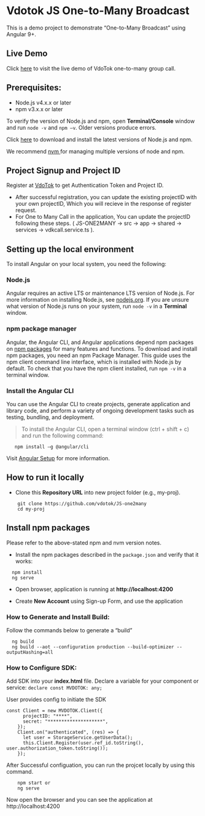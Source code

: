 # Vdotok JS One-to-Many Broadcast
This is a demo project to demonstrate “One-to-Many Broadcast” using Angular 9+.

## Live Demo
 Click <a href="https://one2many.vdotok.com" target="_blank" title="Chat Demo">here</a> to visit the live demo of VdoTok one-to-many group call.
  
 
## Prerequisites:
- Node.js v4.x.x or later 
- npm v3.x.x or later 

To verify the version of Node.js and npm, open **Terminal/Console** window and run `node -v` and `npm –v`. Older versions produce errors.

Click <a href="https://docs.npmjs.com/downloading-and-installing-node-js-and-npm" target="_blank">here</a> to download and install the latest versions of Node.js and npm.  

We recommend <a href="https://github.com/nvm-sh/nvm" target="_blank">nvm </a> for managing multiple versions of node and npm.
    

## Project Signup and Project ID

Register at <a href="https://userpanel.vdotok.com/norgic/chatSDK" target="_blank">VdoTok</a> to get Authentication Token and Project ID.

- After successful registration, you can update the existing projectID with your own projectID, Which you will recieve in the response of register request. 
- For One to Many Call in the application, You can update the projectID following these steps. ( JS-ONE2MANY -> src -> app -> shared -> services -> vdkcall.service.ts ).

## Setting up the local environment

To install Angular on your local system, you need the following:

### Node.js 

Angular requires an active LTS or maintenance LTS version of Node.js. For more information on installing Node.js, see <a href="https://nodejs.org">nodejs.org</a>. If you are unsure what version of Node.js runs on your system, run `node -v` in a **Terminal** window.

### npm package manager

Angular, the Angular CLI, and Angular applications depend npm packages on <a href="https://docs.npmjs.com/getting-started/what-is-npm">npm packages</a> for many features and functions. To download and install npm packages, you need an npm Package Manager. This guide uses the npm client command line interface, which is installed with Node.js by default. To check that you have the npm client installed, run `npm -v` in a terminal window.

###  Install the Angular CLI 
You can use the Angular CLI to create projects, generate application and library code, and perform a variety of ongoing development tasks such as testing, bundling, and deployment.
> To install the Angular CLI, open a terminal window (ctrl + shift + c) and run the following command:
 
```shell
   npm install –g @angular/cli 
```
Visit <a href="https://angular.io/guide/setup-local" target="_blank">Angular Setup</a> for more information.

## How to run it locally

- Clone this **Repository URL** into new project folder (e.g., my-proj).

```shell
    git clone https://github.com/vdotok/JS-one2many 
    cd my-proj
```

## Install npm packages

Please refer to the above-stated npm and nvm version notes. 

- Install the npm packages described in the `package.json` and verify that it works:

```shell
  npm install
  ng serve
```
- Open browser, application is running at **http://localhost:4200**

- Create **New Account** using Sign-up Form, and use the application

###  How to Generate and Install Build:
Follow the commands below to generate a “build”
 
```shell
  ng build 
  ng build --aot --configuration production --build-optimizer --outputHashing=all
```



### How to Configure SDK:
Add SDK into your **index.html** file. Declare a variable for your component or service:
`declare const MVDOTOK: any;`

User provides config to initiate the SDK
```shell
const Client = new MVDOTOK.Client({
      projectID: "****",
      secret: "********************",
    });
    Client.on("authenticated", (res) => {
      let user = StorageService.getUserData();
      this.Client.Register(user.ref_id.toString(), user.authorization_token.toString());
    });
```

After Successful configuation, you can run the projcet locally by using this command.

```shell
    npm start or
    ng serve
```
Now open the browser and you can see the application at http://localhost:4200 